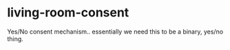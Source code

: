 # living-room-consent
Yes/No consent mechanism.. essentially we need this to be a binary, yes/no thing.
